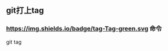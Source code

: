 <!--
 * @Author: your name
 * @Date: 2019-12-04 21:15:48
 * @LastEditTime: 2019-12-04 21:19:40
 * @LastEditors: Please set LastEditors
 * @Description: In User Settings Edit
 * @FilePath: \informal-essay\git-create-link\git的tag使用.MD
 -->
## git打上tag

### https://img.shields.io/badge/tag-Tag-green.svg    命令

git tag